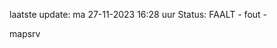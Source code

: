 laatste update: 
ma 27-11-2023 16:28   uur 
Status: FAALT - fout - 
<div class="service R">mapsrv</div>